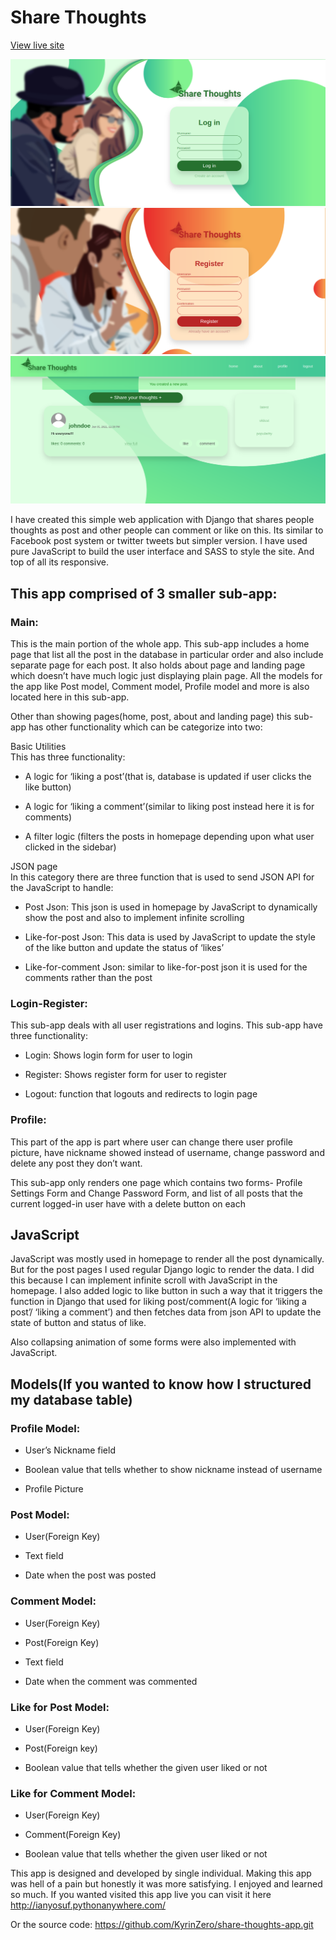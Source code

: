 # Share Thoughts

[View live site](https://share-thoughts-social-media.herokuapp.com)

![screenshot1](./screenshots/screenshot2.png)
![screenshot1](./screenshots/screenshot3.png)
![screenshot1](./screenshots/screenshot1.png)

I have created this simple web application with Django that shares people thoughts as
post and other people can comment or like on this. Its similar to Facebook post
system or twitter tweets but simpler version. I have used pure JavaScript to
build the user interface and SASS to style the site. And top of all its
responsive.

## This app comprised of 3 smaller sub-app:

### Main:

This is the main portion of the whole app. This sub-app includes a home page
that list all the post in the database in particular order and also include
separate page for each post. It also holds about page and landing page which
doesn’t have much logic just displaying plain page. All the models for the app
like Post model, Comment model, Profile model and more is also located here in
this sub-app.

Other than showing pages(home, post, about and landing page) this sub-app has
other functionality which can be categorize into two:

Basic Utilities  
This has three functionality:

- A logic for ‘liking a post’(that is, database is updated if user clicks the
  like button)

- A logic for ‘liking a comment’(similar to liking post instead here it is for
  comments)

- A filter logic (filters the posts in homepage depending upon what user
  clicked in the sidebar)

JSON page  
In this category there are three function that is used to send JSON API for the
JavaScript to handle:

- Post Json: This json is used in homepage by JavaScript to dynamically show
  the post and also to implement infinite scrolling

- Like-for-post Json: This data is used by JavaScript to update the style of
  the like button and update the status of ‘likes’

- Like-for-comment Json: similar to like-for-post json it is used for the
  comments rather than the post

### Login-Register:

This sub-app deals with all user registrations and logins. This sub-app have
three functionality:

- Login: Shows login form for user to login

- Register: Shows register form for user to register

- Logout: function that logouts and redirects to login page

### Profile:

This part of the app is part where user can change there user profile picture,
have nickname showed instead of username, change password and delete any post
they don’t want.

This sub-app only renders one page which contains two forms- Profile Settings
Form and Change Password Form, and list of all posts that the current logged-in
user have with a delete button on each

## JavaScript

JavaScript was mostly used in homepage to render all the post dynamically. But
for the post pages I used regular Django logic to render the data. I did this
because I can implement infinite scroll with JavaScript in the homepage. I also
added logic to like button in such a way that it triggers the function in Django
that used for liking post/comment(A logic for ‘liking a post’/ ‘liking a
comment’) and then fetches data from json API to update the state of button and
status of like.

Also collapsing animation of some forms were also implemented with JavaScript.

## Models(If you wanted to know how I structured my database table)

### Profile Model:

- User’s Nickname field

- Boolean value that tells whether to show nickname instead of username

- Profile Picture

### Post Model:

- User(Foreign Key)

- Text field

- Date when the post was posted

### Comment Model:

- User(Foreign Key)

- Post(Foreign Key)

- Text field

- Date when the comment was commented

### Like for Post Model:

- User(Foreign Key)

- Post(Foreign key)

- Boolean value that tells whether the given user liked or not

### Like for Comment Model:

- User(Foreign Key)

- Comment(Foreign Key)

- Boolean value that tells whether the given user liked or not

This app is designed and developed by single individual. Making this app was
hell of a pain but honestly it was more satisfying. I enjoyed and learned so
much. If you wanted visited this app live you can visit it here
http://ianyosuf.pythonanywhere.com/

Or the source code: https://github.com/KyrinZero/share-thoughts-app.git
